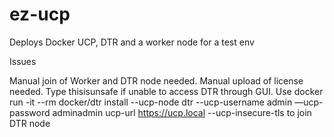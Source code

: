# ez-ucp
Deploys Docker UCP, DTR and a worker node for a test env

Issues

Manual join of Worker and DTR node needed. Manual upload of license needed. Type thisisunsafe if unable to access DTR through GUI. Use docker run -it --rm docker/dtr install  --ucp-node dtr  --ucp-username admin  —ucp-password adminadmin ucp-url https://ucp.local --ucp-insecure-tls to join DTR node
